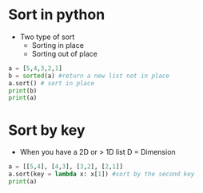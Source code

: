# Sort in python
- Two type of sort
	- Sorting in place
	- Sorting out of place

```python
a = [5,4,3,2,1]
b = sorted(a) #return a new list not in place
a.sort() # sort in place
print(b)
print(a)
```

# Sort by key
- When you have a 2D or > 1D list  D = Dimension
```python
a = [[5,4], [4,3], [3,2], [2,1]]
a.sort(key = lambda x: x[1]) #sort by the second key
print(a)
```